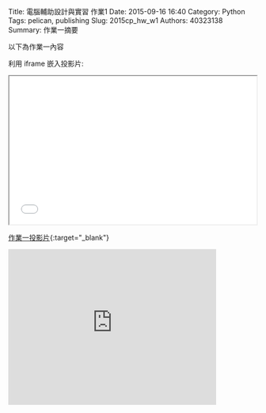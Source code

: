 Title: 電腦輔助設計與實習 作業1
Date: 2015-09-16 16:40
Category: Python
Tags: pelican, publishing
Slug: 2015cp_hw_w1
Authors: 40323138
Summary: 作業一摘要

以下為作業一內容

利用 iframe 嵌入投影片:

<iframe src="simplest.html" width="500" height="300"></iframe>

[作業一投影片](simplest.html){:target="_blank"}




<iframe width="420" height="315" src="https://www.youtube.com/embed/dLPj9cxrOFo" frameborder="0" allowfullscreen></iframe>